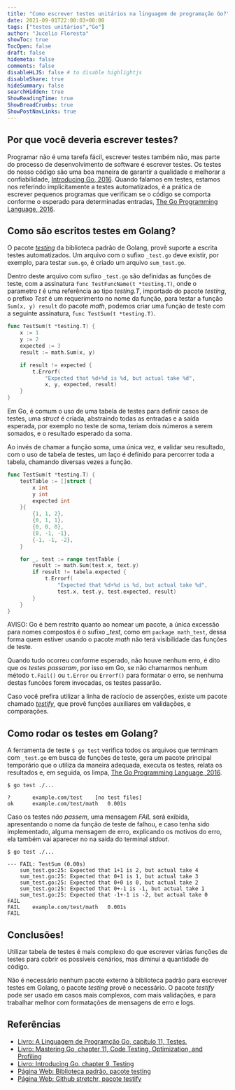 ```yaml
---
title: "Como escrever testes unitários na linguagem de programação Go?"
date: 2021-09-01T22:00:03+00:00
tags: ["testes unitários","Go"]
author: "Jucelio Floresta"
showToc: true
TocOpen: false
draft: false
hidemeta: false
comments: false
disableHLJS: false # to disable highlightjs
disableShare: true
hideSummary: false
searchHidden: true
ShowReadingTime: true
ShowBreadCrumbs: true
ShowPostNavLinks: true
---
```


## Por que você deveria escrever testes?

Programar não é uma tarefa fácil, escrever testes também não, mas parte do
processo de desenvolvimento de software é escrever testes. Os testes do nosso
código são uma boa maneira de garantir a qualidade e melhorar a confiabilidade,
[Introducing Go, 2016][book-introducing-go]. Quando falamos em testes, estamos
nos referindo implicitamente a testes automatizados, é a prática de escrever
pequenos programas que verificam se o código se comporta conforme o esperado
para determinadas entradas, [The Go Programming Language,
2016][book-the-go-programming-language].

## Como são escritos testes em Golang?

O pacote [_testing_][gopkg-testing] da biblioteca padrão de Golang, provê
suporte a escrita testes automatizados. Um arquivo com o sufixo `_test.go` deve
existir, por exemplo, para testar `sum.go`, é criado um arquivo `sum_test.go`.

Dentro deste arquivo com sufixo `_test.go` são definidas as funções de teste,
com a assinatura `func TestFuncName(t *testing.T)`, onde o parametro _t_ é uma
referência ao tipo _testing.T_, importado do pacote _testing_, o prefixo _Test_
é um requerimento no nome da função, para testar a função `Sum(x, y) result` do
pacote _math_, podemos criar uma função de teste com a seguinte assinatura,
`func TestSum(t *testing.T)`.

```go
func TestSum(t *testing.T) {
    x := 1
    y := 2
    expected := 3
    result := math.Sum(x, y)

    if result != expected {
        t.Errorf(
            "Expected that %d+%d is %d, but actual take %d",
            x, y, expected, result)
    }
}
```

Em Go, é comum o uso de uma tabela de testes para definir casos de testes, uma
_struct_ é criada, abstraindo todas as entradas e a saída esperada, por exemplo
no teste de soma, teriam dois números a serem somados, e o resultado esperado
da soma.

Ao invés de chamar a função soma, uma única vez, e validar seu resultado, com o
uso de tabela de testes, um laço é definido para percorrer toda a tabela,
chamando diversas vezes a função.

```go
func TestSum(t *testing.T) {
    testTable := []struct {
        x int
        y int
        expected int
    }{
        {1, 1, 2},
        {0, 1, 1},
        {0, 0, 0},
        {0, -1, -1},
        {-1, -1, -2},
    }

    for _, test := range testTable {
        result := math.Sum(test.x, text.y)
        if result != tabela.expected {
            t.Errorf(
                "Expected that %d+%d is %d, but actual take %d",
                test.x, test.y, test.expected, result)
        }
    }
}
```

AVISO: Go é bem restrito quanto ao nomear um pacote, a única excessão para
nomes compostos é o sufixo _\_test_, como em `package math_test`, dessa forma
quem estiver usando o pacote _math_ não terá visibilidade das funções de teste.

Quando tudo ocorreu conforme esperado, não houve nenhum erro, é dito que _os
testes passaram_, por isso em Go, se não chamarmos nenhum método `t.Fail()` ou
`t.Error` ou `Errorf()` para formatar o erro, se nenhuma destas funcões forem
invocadas, os testes passarão.

Caso você prefira utilizar a linha de racíocio de asserções, existe um pacote
chamado [_testify_][gopkg-testify], que provê funções auxiliares em validações,
e comparações.

## Como rodar os testes em Golang?

A ferramenta de teste `$ go test` verifica todos os arquivos que terminam com
`_test.go` em busca de funções de teste, gera um pacote principal temporário
que o utiliza da maneira adequada, executa os testes, relata os resultados e,
em seguida, os limpa, [The Go Programming Language,
2016][book-the-go-programming-language].

```shell
$ go test ./...

?   	example.com/test	[no test files]
ok  	example.com/test/math	0.001s
```

Caso os testes _não passem_, uma mensagem _FAIL_ será exibida, apresentando o
nome da função de teste de falhou, e caso tenha sido implementado, alguma
mensagem de erro, explicando os motivos do erro, ela também vai aparecer no na
saída do terminal _stdout_.

```shell
$ go test ./...

--- FAIL: TestSum (0.00s)
    sum_test.go:25: Expected that 1+1 is 2, but actual take 4
    sum_test.go:25: Expected that 0+1 is 1, but actual take 3
    sum_test.go:25: Expected that 0+0 is 0, but actual take 2
    sum_test.go:25: Expected that 0+-1 is -1, but actual take 1
    sum_test.go:25: Expected that -1+-1 is -2, but actual take 0
FAIL
FAIL	example.com/test/math	0.001s
FAIL
```

## Conclusões!

Utilizar tabela de testes é mais complexo do que escrever várias funções de
testes para cobrir os possíveis cenários, mas diminui a quantidade de código.

Não é necessário nenhum pacote externo à biblioteca padrão para escrever testes
em Golang, o pacote _testing_ provê o necessário. O pacote _testify_ pode ser
usado em casos mais complexos, com mais validações, e para trabalhar melhor com
formatações de mensagens de erro e logs.

## Referências

- [Livro: A Linguagem de Programção Go, capítulo 11, Testes.][book-the-go-programming-language]
- [Livro: Mastering Go, chapter 11, Code Testing, Optimization, and Profiling][book-mastering-go]
- [Livro: Introducing Go, chapter 9, Testing][book-introducing-go]
- [Página Web: Biblioteca padrão, pacote testing][gopkg-testing]
- [Página Web: Github stretchr, pacote testify][gopkg-testify]

[gopkg-testing]:https://golang.org/pkg/testing/
[gopkg-testify]:https://pkg.go.dev/github.com/stretchr/testify
[book-mastering-go]:https://www.amazon.com.br/Mastering-production-applications-concurrency-structures-ebook/dp/B07WC24RTQ
[book-the-go-programming-language]:https://www.amazon.com.br/Programming-Language-Addison-Wesley-Professional-Computing-ebook/dp/B0184N7WWS
[book-introducing-go]:https://www.amazon.com.br/Introducing-Go-Reliable-Scalable-Programs-ebook/dp/B01AB3G496
